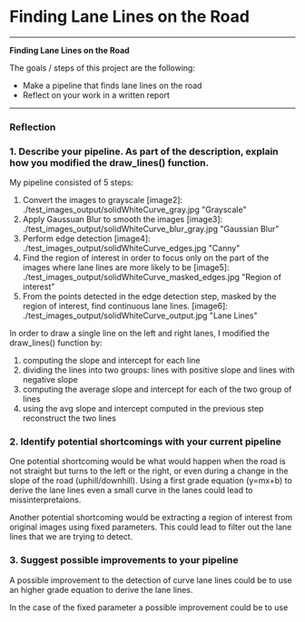 # **Finding Lane Lines on the Road** 

---

**Finding Lane Lines on the Road**

The goals / steps of this project are the following:
* Make a pipeline that finds lane lines on the road
* Reflect on your work in a written report


[//]: # (Image References)

[image1]: https://github.com/Ventu012/P1_FindingLaneLines/blob/main/examples/line-segments-example.jpg "Grayscale"

---

### Reflection

### 1. Describe your pipeline. As part of the description, explain how you modified the draw_lines() function.

My pipeline consisted of 5 steps:
1. Convert the images to grayscale
[image2]: ./test_images_output/solidWhiteCurve_gray.jpg "Grayscale"
2. Apply Gaussuan Blur to smooth the images
[image3]: ./test_images_output/solidWhiteCurve_blur_gray.jpg "Gaussian Blur"
3. Perform edge detection
[image4]: ./test_images_output/solidWhiteCurve_edges.jpg "Canny"
4. Find the region of interest in order to focus only on the part of the images where lane lines are more likely to be
[image5]: ./test_images_output/solidWhiteCurve_masked_edges.jpg "Region of interest"
5. From the points detected in the edge detection step, masked by the region of interest, find continuous lane lines.
[image6]: ./test_images_output/solidWhiteCurve_output.jpg "Lane Lines"

In order to draw a single line on the left and right lanes, I modified the draw_lines() function by:
1. computing the slope and intercept for each line
2. dividing the lines into two groups: lines with positive slope and lines with negative slope
3. computing the average slope and intercept for each of the two group of lines
4. using the avg slope and intercept computed in the previous step reconstruct the two lines


### 2. Identify potential shortcomings with your current pipeline


One potential shortcoming would be what would happen when the road is not straight but turns to the left or the right, or even during a change in the slope of the road (uphill/downhill). Using a first grade equation (y=mx+b) to derive the lane lines even a small curve in the lanes could lead to missinterpretaions.

Another potential shortcoming would be extracting a region of interest from original images using fixed parameters. This could lead to filter out the lane lines that we are trying to detect. 


### 3. Suggest possible improvements to your pipeline

A possible improvement to the detection of curve lane lines could be to use an higher grade equation to derive the lane lines.

In the case of the fixed parameter a possible improvement could be to use 

